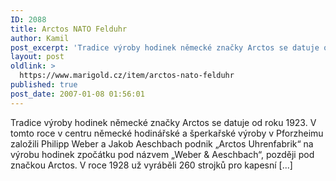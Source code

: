 ```yaml
---
ID: 2088
title: Arctos NATO Felduhr
author: Kamil
post_excerpt: 'Tradice výroby hodinek německé značky Arctos se datuje od roku 1923.  V tomto roce v centru německé hodinářské a šperkařské výroby v Pforzheimu založili Philipp Weber a Jakob Aeschbach podnik „Arctos Uhrenfabrik“ na výrobu hodinek zpočátku pod názvem „Weber &#038; Aeschbach“, později pod značkou Arctos. V roce 1928 už vyráběli 260 strojků pro kapesní [...]'
layout: post
oldlink: >
  https://www.marigold.cz/item/arctos-nato-felduhr
published: true
post_date: 2007-01-08 01:56:01
---
```

Tradice výroby hodinek německé značky Arctos se datuje od roku 1923.  V tomto roce v centru německé hodinářské a šperkařské výroby v Pforzheimu založili Philipp Weber a Jakob Aeschbach podnik „Arctos Uhrenfabrik“ na výrobu hodinek zpočátku pod názvem „Weber &#038; Aeschbach“, později pod značkou Arctos. V roce 1928 už vyráběli 260 strojků pro kapesní [...]